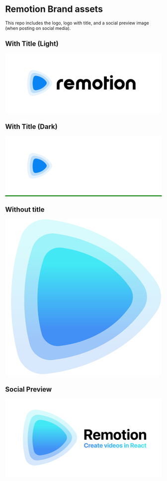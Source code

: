 # Remotion Brand assets

This repo includes the logo, logo with title, and a social preview image (when posting on social media).

## With Title (Light)

![Logo with title](withtitle/element-0.png)

## With Title (Dark)

<div style="background-color: green">
<img src="withtitle-dark/element-0.png" />
</div>

## Without title

![Logo](withouttitle/element-0.png)

## Social Preview

![Logo](socialpreview/element-0.png)
